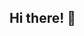 ## Hi there! 👋

<!--
**NazarHr24/NazarHr24** is a ✨ _special_ ✨ repository because its `README.md` (this file) appears on your GitHub profile.

Here are some ideas to get you started:

- Age: 12
- My PC: win 11
- My Email: nk0636884817@gmail.com
- Like: BonziWORLD, Roblox, PB95, Windows, And My friends, And Games
-->
